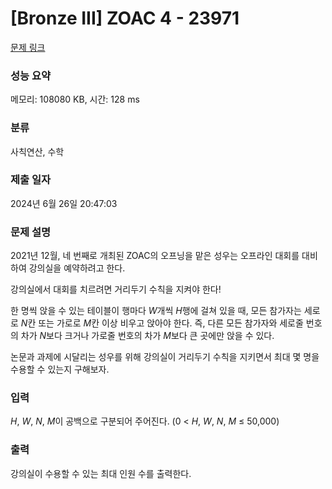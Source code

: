 # [Bronze III] ZOAC 4 - 23971 

[문제 링크](https://www.acmicpc.net/problem/23971) 

### 성능 요약

메모리: 108080 KB, 시간: 128 ms

### 분류

사칙연산, 수학

### 제출 일자

2024년 6월 26일 20:47:03

### 문제 설명

<p>2021년 12월, 네 번째로 개최된 ZOAC의 오프닝을 맡은 성우는 오프라인 대회를 대비하여 강의실을 예약하려고 한다.</p>

<p>강의실에서 대회를 치르려면 거리두기 수칙을 지켜야 한다!</p>

<p>한 명씩 앉을 수 있는 테이블이 행마다 <i>W</i>개씩 <em>H</em>행에 걸쳐 있을 때, 모든 참가자는 세로로 <i>N</i>칸 또는 가로로 <i>M</i>칸 이상 비우고 앉아야 한다. 즉, 다른 모든 참가자와 세로줄 번호의 차가 <i>N</i>보다 크거나 가로줄 번호의 차가 <i>M</i>보다 큰 곳에만 앉을 수 있다.</p>

<p>논문과 과제에 시달리는 성우를 위해 강의실이 거리두기 수칙을 지키면서 최대 몇 명을 수용할 수 있는지 구해보자.</p>

### 입력 

 <p><i>H</i>, <i>W</i>, <i>N</i>, <i>M</i>이 공백으로 구분되어 주어진다. (0 < <i>H</i>, <i>W</i>, <i>N</i>, <i>M</i> ≤ 50,000)</p>

### 출력 

 <p>강의실이 수용할 수 있는 최대 인원 수를 출력한다.</p>

